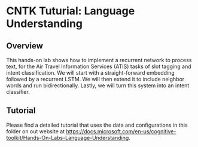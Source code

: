 # CNTK Tuturial: Language Understanding

## Overview

This hands-on lab shows how to implement a recurrent network to process text, for the Air Travel Information Services (ATIS) tasks of slot tagging and intent classification. We will start with a straight-forward embedding followed by a recurrent LSTM. We will then extend it to include neighbor words and run bidirectionally. Lastly, we will turn this system into an intent classifier.

## Tutorial

Please find a detailed tutorial that uses the data and configurations in this folder on out website at https://docs.microsoft.com/en-us/cognitive-toolkit/Hands-On-Labs-Language-Understanding.

